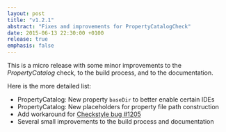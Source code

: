 ```yaml
---
layout: post
title: "v1.2.1"
abstract: "Fixes and improvements for PropertyCatalogCheck"
date: 2015-06-13 22:30:00 +0100
release: true
emphasis: false
---
```


This is a micro release with some minor improvements to the *PropertyCatalog* check, to the build process, and to the documentation.<!--break-->

Here is the more detailed list:

  - PropertyCatalog: New property `baseDir` to better enable certain IDEs
  - PropertyCatalog: New placeholders for property file path construction
  - Add workaround for [Checkstyle bug #1205](https://github.com/checkstyle/checkstyle/issues/1205)
  - Several small improvements to the build process and documentation
